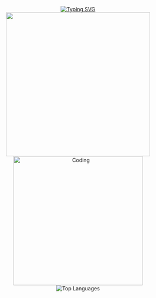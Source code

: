 <div align="center">
  <a href="https://git.io/typing-svg"><img src="https://readme-typing-svg.demolab.com?font=Fira+Code&pause=1000&color=CCF727&random=false&width=500&height=40&lines=Hey%2F+I'm Jana" alt="Typing SVG" /></a>
  <div>
    <tr>
      <td>
        <img src="https://i.imgur.com/4z6nSP0.png" style="width:390px">
      </td>
      <td>
        <img alt="Coding" width="350" src="https://imgur.com/a/4EazSsp">
      </td>
    </tr>

   <div align="center"> 
  <img src="https://github-readme-stats.vercel.app/api/top-langs/?username=stefanimarchi&layout=compact&theme=highcontrast" alt="Top Languages">
   </div>
  </div>
  <br>
</div>
